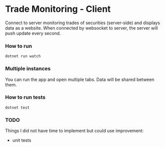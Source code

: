 # Trade Monitoring - Client

Connect to server monitoring trades of securities (server-side) and displays data as a website. When connected by websocket to server, the server will push update every second.


### How to run

```
dotnet run watch
```

### Multiple instances
You can run the app and open multiple tabs. Data will be shared between them.

### How to run tests

```
dotnet test
```

### TODO
Things I did not have time to implement but could use improvement:
- unit tests